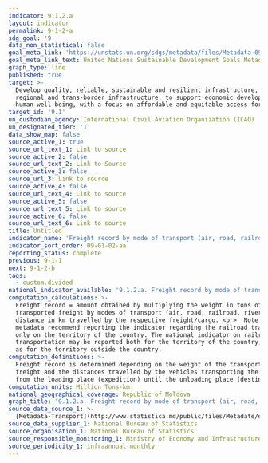 ```yaml
---
indicator: 9.1.2.a
layout: indicator
permalink: 9-1-2-a
sdg_goal: '9'
data_non_statistical: false
goal_meta_link: 'https://unstats.un.org/sdgs/metadata/files/Metadata-09-01-02.pdf'
goal_meta_link_text: United Nations Sustainable Development Goals Metadata (PDF 375 KB)
graph_type: line
published: true
target: >-
  Develop quality, reliable, sustainable and resilient infrastructure, including
  regional and trans-border infrastructure, to support economic development and
  human well-being, with a focus on affordable and equitable access for all
target_id: '9.1'
un_custodian_agency: International Civil Aviation Organization (ICAO)
un_designated_tier: '1'
data_show_map: false
source_active_1: true
source_url_text_1: Link to source
source_active_2: false
source_url_text_2: Link to Source
source_active_3: false
source_url_3: Link to source
source_active_4: false
source_url_text_4: Link to source
source_active_5: false
source_url_text_5: Link to source
source_active_6: false
source_url_text_6: Link to source
title: Untitled
indicator_name: 'Freight record by mode of transport (air, road, railroad, river)'
indicator_sort_order: 09-01-02-aa
reporting_status: complete
previous: 9-1-1
next: 9-1-2-b
tags:
  - custom.divided
national_indicator_available: '9.1.2.a. Freight record by mode of transport (air, road, railroad, river)'
computation_calculations: >-
  Freight record = amount obtained by multiplying the weight in tons of the
  transported freight by modes of transport (air, road, railroad, river) *
  distance in km travelled by the respective freight/cargo. <br>  Note: global
  metadata recommend reporting the indicator regarding the railroad transport
  only on the territory of the country. The national indicator on railroad
  transportation may be reported both for the territory of the country, as well
  as for the territory outside the country.
computation_definitions: >-
  Freight record is determined depending on the weight of the transported
  freight and the distances travelled by the vehicles transporting the freight,
  from the loading place (expedition) until the unloading place (destination).
computation_units: Million Tons-km
national_geographical_coverage: Republic of Moldova
graph_title: '9.1.2.a. Freight record by mode of transport (air, road, railroad, river)'
source_data_source_1: >-
  [Metadata-Transport](http://www.statistica.md/public/files/Metadate/en/Transport_en.pdf)
source_data_supplier_1: National Bureau of Statistics
source_organisation_1: National Bureau of Statistics
source_responsible_monitoring_1: Ministry of Economy and Infrastructure
source_periodicity_1: infraannual-monthly
---
```

